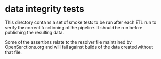 # data integrity tests

This directory contains a set of smoke tests to be run after each ETL run to
verify the correct functioning of the pipeline. It should be run before publishing
the resulting data.

Some of the assertions relate to the resolver file maintained by OpenSanctions.org
and will fail against builds of the data created without that file.